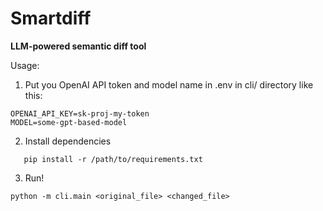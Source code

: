 # Smartdiff

**LLM-powered semantic diff tool**



Usage: 
1. Put you OpenAI API token and model name in .env in cli/ directory like this:
```
OPENAI_API_KEY=sk-proj-my-token
MODEL=some-gpt-based-model
```

2. Install dependencies
```
   pip install -r /path/to/requirements.txt
```

3. Run!
```
python -m cli.main <original_file> <changed_file>
```
